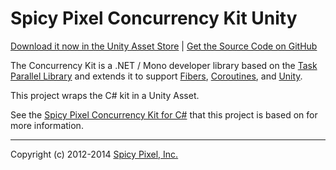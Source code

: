 Spicy Pixel Concurrency Kit Unity
=================================
[Download it now in the Unity Asset Store](http://u3d.as/content/spicy-pixel/spicy-pixel-concurrency-kit) | [Get the Source Code on GitHub](https://github.com/spicypixel/concurrency-kit-unity)

The Concurrency Kit is a .NET / Mono developer library based on the [Task Parallel Library](http://msdn.microsoft.com/en-us/library/dd460717.aspx) and extends it to support [Fibers](http://en.wikipedia.org/wiki/Fiber_(computer_science)), [Coroutines](http://en.wikipedia.org/wiki/Coroutine), and [Unity](http://unity3d.com/).

This project wraps the C# kit in a Unity Asset.

See the [Spicy Pixel Concurrency Kit for C#](https://github.com/spicypixel/concurrency-kit-cs) that this project is based on for more information.

---
Copyright (c) 2012-2014 [Spicy Pixel, Inc.](http://spicypixel.com)